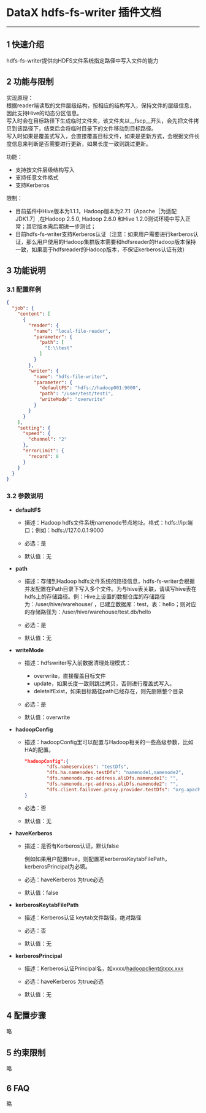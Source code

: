# DataX hdfs-fs-writer 插件文档


------------

## 1 快速介绍

hdfs-fs-writer提供向HDFS文件系统指定路径中写入文件的能力


## 2 功能与限制
实现原理：   
根据reader端读取的文件层级结构，按相应的结构写入，保持文件的层级信息，因此支持Hive的动态分区信息。  
写入时会在目标路径下生成临时文件夹，该文件夹以__fscp__开头，会先把文件拷贝到该路径下，结束后会将临时目录下的文件移动到目标路径。  
写入时如果是覆盖式写入，会直接覆盖目标文件，如果是更新方式，会根据文件长度信息来判断是否需要进行更新，如果长度一致则跳过更新。    

功能：
* 支持按文件层级结构写入
* 支持任意文件格式
* 支持Kerberos

限制：
* 目前插件中Hive版本为1.1.1，Hadoop版本为2.7.1（Apache［为适配JDK1.7］,在Hadoop 2.5.0, Hadoop 2.6.0 和Hive 1.2.0测试环境中写入正常；其它版本需后期进一步测试；
* 目前hdfs-fs-writer支持Kerberos认证（注意：如果用户需要进行kerberos认证，那么用户使用的Hadoop集群版本需要和hdfsreader的Hadoop版本保持一致，如果高于hdfsreader的Hadoop版本，不保证kerberos认证有效）

## 3 功能说明


### 3.1 配置样例

```json
{
  "job": {
    "content": [
      {
        "reader": {
          "name": "local-file-reader",
          "parameter": {
            "path": [
              "E:\\test"
            ]
          }
        },
        "writer": {
          "name": "hdfs-file-writer",
          "parameter": {
            "defaultFS": "hdfs://hadoop001:9000",
            "path": "/user/test/test1",
            "writeMode": "overwrite"
          }
        }
      }
    ],
    "setting": {
      "speed": {
        "channel": "2"
      },
      "errorLimit": {
        "record": 0
      }
    }
  }
}
```

### 3.2 参数说明

* **defaultFS**

	* 描述：Hadoop hdfs文件系统namenode节点地址。格式：hdfs://ip:端口；例如：hdfs://127.0.0.1:9000<br />

	* 必选：是 <br />

	* 默认值：无 <br />

* **path**

	* 描述：存储到Hadoop hdfs文件系统的路径信息，hdfs-fs-writer会根据并发配置在Path目录下写入多个文件。为与hive表关联，请填写hive表在hdfs上的存储路径。例：Hive上设置的数据仓库的存储路径为：/user/hive/warehouse/ ，已建立数据库：test，表：hello；则对应的存储路径为：/user/hive/warehouse/test.db/hello  <br />

	* 必选：是 <br />

	* 默认值：无 <br />

* **writeMode**

 	* 描述：hdfswriter写入前数据清理处理模式： <br />

		* overwrite，直接覆盖目标文件
		* update，如果长度一致则跳过拷贝，否则进行覆盖式写入。
		* deleteIfExist，如果目标路径path已经存在，则先删除整个目录

	* 必选：是 <br />

	* 默认值：overwrite <br />

* **hadoopConfig**

	* 描述：hadoopConfig里可以配置与Hadoop相关的一些高级参数，比如HA的配置。<br />

		```json
		"hadoopConfig":{
		        "dfs.nameservices": "testDfs",
		        "dfs.ha.namenodes.testDfs": "namenode1,namenode2",
		        "dfs.namenode.rpc-address.aliDfs.namenode1": "",
		        "dfs.namenode.rpc-address.aliDfs.namenode2": "",
		        "dfs.client.failover.proxy.provider.testDfs": "org.apache.hadoop.hdfs.server.namenode.ha.ConfiguredFailoverProxyProvider"
		}
		```

	* 必选：否 <br />

 	* 默认值：无 <br />

* **haveKerberos**

	* 描述：是否有Kerberos认证，默认false<br />
 
		 例如如果用户配置true，则配置项kerberosKeytabFilePath，kerberosPrincipal为必填。

 	* 必选：haveKerberos 为true必选 <br />
 
 	* 默认值：false <br />

* **kerberosKeytabFilePath**

	* 描述：Kerberos认证 keytab文件路径，绝对路径<br />

 	* 必选：否 <br />
 
 	* 默认值：无 <br />

* **kerberosPrincipal**

	* 描述：Kerberos认证Principal名，如xxxx/hadoopclient@xxx.xxx <br />

 	* 必选：haveKerberos 为true必选 <br />
 
 	* 默认值：无 <br />


## 4 配置步骤
略

## 5 约束限制

略

## 6 FAQ

略
